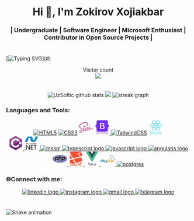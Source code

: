 <h1 align="center">Hi 👋, I'm Zokirov Xojiakbar</h1>
<h3 align="center">
  | Undergraduate | Software Engineer | Microsoft Enthusiast | Contributor in Open Source Projects |  </h3>
<h1 align="center"></h1>

[![Typing SVG](https://readme-typing-svg.herokuapp.com?size=30&center=true&vCenter=true&width=1200&height=150&lines=I'm+Software+Engineer;I'm+WEB+developer;I'm+Backend+developer;I'm+Fullstack+developer;)](#)

<p align="center"> Visitor count<br> <img src="https://profile-counter.glitch.me/Khojiakbar07/count.svg" /> </p>

<br>

<div align="center">
  <!--<img height="auto" width="49%" src="https://github-readme-stats.vercel.app/api?username=Khojiakbar07&hide_title=false&hide_rank=false&show_icons=true&include_all_commits=true&count_private=true&disable_animations=false&theme=radical&locale=en&hide_border=true&order=1" alt="stats graph"  />
  <img height="auto" width="41%" src="https://github-readme-stats.vercel.app/api/top-langs?username=Khojiakbar07&locale=en&hide_title=true&layout=compact&card_width=320&langs_count=10&theme=radical&hide_border=true&order=2" alt="languages graph"  />-->
  <img width="49%" height="auto" src="https://github-readme-stats-sigma-five.vercel.app/api?username=Khojiakbar07&show_icons=true&count_private=true&hide_border=true&title_color=00bfbf&icon_color=00bfbf&text_color=c9d1d9&bg_color=0d1117" alt="UzSoftic github stats" /> 
   <img width="41%" height="auto" src="https://github-readme-stats-sigma-five.vercel.app/api/top-langs/?username=Khojiakbar07&layout=compact&hide_border=true&title_color=00bfbf&text_color=00bfbf&bg_color=0d1117" />

  
  <img height="60%" width="60%" src="https://streak-stats.demolab.com?user=Khojiakbar07&locale=en&mode=weekly&theme=radical&hide_border=true&border_radius=40&date_format=M j[, Y]&order=3" alt="streak graph"/>
</div>

<h3 align="left">Languages and Tools:</h3>
<div align="center">  
<a href="https://developer.mozilla.org/en-US/docs/Glossary/HTML5" target="_blank" rel="noreferrer"><img src="https://raw.githubusercontent.com/danielcranney/readme-generator/main/public/icons/skills/html5-colored.svg" width="40" height="40" alt="HTML5" /></a>
<a href="https://www.w3.org/TR/CSS/#css" target="_blank" rel="noreferrer"><img src="https://raw.githubusercontent.com/danielcranney/readme-generator/main/public/icons/skills/css3-colored.svg" width="40" height="40" alt="CSS3" /></a>
<a href="https://sass-lang.com" target="_blank" rel="noreferrer"> <img src="https://raw.githubusercontent.com/devicons/devicon/master/icons/sass/sass-original.svg" alt="sass" width="40" height="40"/></a>
 <a href="https://getbootstrap.com" target="_blank" rel="noreferrer"> <img src="https://raw.githubusercontent.com/devicons/devicon/master/icons/bootstrap/bootstrap-plain-wordmark.svg" alt="bootstrap" width="40" height="40"/> </a>
<a href="https://tailwindcss.com/" target="_blank" rel="noreferrer"><img src="https://raw.githubusercontent.com/danielcranney/readme-generator/main/public/icons/skills/tailwindcss-colored.svg" width="40" height="40" alt="TailwindCSS" /></a>
</a> <a href="https://reactjs.org/" target="_blank" rel="nofollow"> <img src="https://raw.githubusercontent.com/devicons/devicon/master/icons/react/react-original-wordmark.svg" alt="react" width="40" height="40"/>
</div>

<div align="center"> 
<img src="https://raw.githubusercontent.com/devicons/devicon/master/icons/csharp/csharp-original.svg" alt="csharp" width="40" height="40"/> </a> <a 
href="https://dotnet.microsoft.com/" target="_blank" rel="noreferrer">
<img src="https://raw.githubusercontent.com/devicons/devicon/master/icons/dot-net/dot-net-original-wordmark.svg" alt="dotnet" width="40" height="40"/> </a> <a 
href="https://www.w3.org/html/" target="_blank" rel="noreferrer">
<img src="https://www.svgrepo.com/show/303229/microsoft-sql-server-logo.svg" alt="mssql" width="40" height="40"/> </a> <a href="https://www.mysql.com/" 
target="_blank" rel="noreferrer"> 
<img src="https://cdn.jsdelivr.net/gh/devicons/devicon/icons/typescript/typescript-plain.svg" width="40" height="40" alt="typescript logo"  />
 <img src="https://cdn.jsdelivr.net/gh/devicons/devicon/icons/javascript/javascript-original.svg" width="40" height="40" alt="javascript logo"  />
<img src="https://cdn.jsdelivr.net/gh/devicons/devicon/icons/angularjs/angularjs-original.svg" width="40" height="40" alt="angularjs logo"  />
</div>

<div align="center"> 
<a href="https://www.php.net" target="_blank" rel="noreferrer"> <img src="https://raw.githubusercontent.com/devicons/devicon/master/icons/php/php-original.svg" alt="php" width="40" height="40"/> </a>
<a href="https://laravel.com/" target="_blank" rel="noreferrer"> <img src="https://raw.githubusercontent.com/devicons/devicon/master/icons/laravel/laravel-plain-wordmark.svg" alt="laravel" width="40" height="40"/> </a> 
<a href="https://vuejs.org/" target="_blank" rel="noreferrer"> <img src="https://raw.githubusercontent.com/devicons/devicon/master/icons/vuejs/vuejs-original-wordmark.svg" alt="vuejs" width="40" height="40"/> </a> 
<a href="https://www.mysql.com/" target="_blank" rel="noreferrer"> <img src="https://raw.githubusercontent.com/devicons/devicon/master/icons/mysql/mysql-original-wordmark.svg" alt="mysql" width="40" height="40"/> </a> 
<a href="https://www.mysql.com/" target="_blank" rel="noreferrer"> <img src="https://www.vectorlogo.zone/logos/postgresql/postgresql-icon.svg" alt="postgres" width="40" height="40"/> </a> 

<br>

<h3 align="left"> 🌐Connect with me:</h3>
<div align="center"> 

<a href="https://www.linkedin.com/in/hojiakbar-zokirov-91960b244/" target="_blank">
    <img src="https://raw.githubusercontent.com/maurodesouza/profile-readme-generator/master/src/assets/icons/social/linkedin/default.svg" width="45" height="45" alt="linkedin logo"  />
</a>

<a href="https://instagram.com/hojiakbar_zokirovv" target="_blank">
  <img src="https://raw.githubusercontent.com/maurodesouza/profile-readme-generator/master/src/assets/icons/social/instagram/default.svg" width="45" height="45" alt="instagram logo"  />
</a>

<a href="mailto:hojiakbar312@gmail.com" target="_blank">
  <img src="https://raw.githubusercontent.com/maurodesouza/profile-readme-generator/master/src/assets/icons/social/gmail/default.svg" width="45"width="45" alt="gmail logo"  />
<a href="https://t.me/hojiakbar_zokirovv" target="_blank">
  <img src="https://raw.githubusercontent.com/maurodesouza/profile-readme-generator/master/src/assets/icons/social/telegram/default.svg" width="45"width="45" alt="telegram logo"  />
</a>
</div>
</div>

###

<h1></h1>

###
![Snake animation](https://github.com/mirsaid-mirzohidov/mirsaid-mirzohidov/blob/output/github-contribution-grid-snake.svg)

